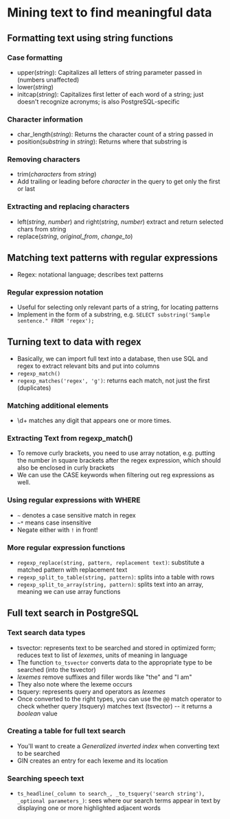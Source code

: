 # Mining text to find meaningful data 

## Formatting text using string functions 

### Case formatting 
- upper(_string_): Capitalizes all letters of string parameter passed in (numbers unaffected)
- lower(_string_)
- initcap(_string_): Capitalizes first letter of each word of a string; just doesn't recognize acronyms; is also PostgreSQL-specific 

### Character information 
- char_length(_string_): Returns the character count of a string passed in 
- position(_substring_ in _string_): Returns where that substring is 

### Removing characters 
- trim(_characters_ from _string_)
- Add trailing or leading before _character_ in the query to get only the first or last 

### Extracting and replacing characters 
- left(_string_, _number_) and right(_string_, _number_) extract and return selected chars from string 
- replace(_string_, _original_from_, _change_to_)

## Matching text patterns with regular expressions 
- Regex: notational language; describes text patterns 

### Regular expression notation 
- Useful for selecting only relevant parts of a string, for locating patterns 
- Implement in the form of a substring, e.g. `SELECT substring('Sample sentence." FROM 'regex');`

## Turning text to data with regex 
- Basically, we can import full text into a database, then use SQL and regex to extract relevant bits and put into columns 
- `regexp_match()` 
- `regexp_matches('regex', 'g')`: returns each  match, not just the first (duplicates)

### Matching additional elements 
- \d+ matches any digit that appears one or more times. 

### Extracting Text from regexp_match() 
- To remove curly brackets, you need to use array notation, e.g. putting the number in square brackets after the regex expression, which should also be enclosed in curly brackets 
- We can use the CASE keywords when filtering out reg expressions as well. 

### Using regular expressions with WHERE 
- `~` denotes a case sensitive match in regex 
- `~*` means case insensitive 
- Negate either with `!` in front! 

### More regular expression functions 
- `regexp_replace(string, pattern, replacement text)`: substitute a matched pattern with replacement text 
- `regexp_split_to_table(string, pattern)`: splits into a table with rows 
- `regexp_split_to_array(string, pattern)`: splits text into an array, meaning we can use array functions 

## Full text search in PostgreSQL 

### Text search data types 
- tsvector: represents text to be searched and stored in optimized form; reduces text to list of _lexemes_, units of meaning in language 
- The function `to_tsvector` converts data to the appropriate type to be searched (into the tsvector)
- _lexemes_ remove suffixes and filler words like "the" and "I am"
- They also note where the lexeme occurs  
- tsquery: represents query and operators as _lexemes_ 
- Once converted to the right types, you can use the `@@` match operator to check whether query )tsquery) matches text (tsvector) -- it returns a _boolean_ value 

### Creating a table for full text search 
- You'll want to create a _Generalized inverted index_ when converting text to be searched 
- GIN creates an entry for each lexeme and its location 

### Searching speech text 
- `ts_headline(_column to search_, _to_tsquery('search string'), _optional parameters_)`: sees where our search terms appear in text by displaying one or more highlighted adjacent words  